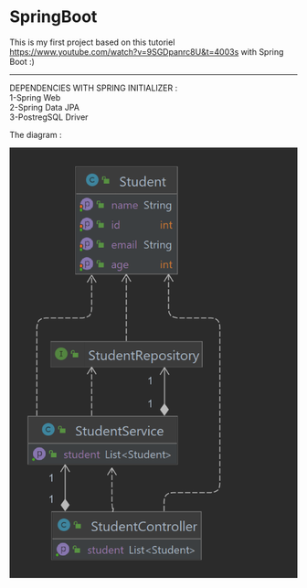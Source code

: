 # SpringBoot
This is my first project based on this tutoriel
https://www.youtube.com/watch?v=9SGDpanrc8U&t=4003s with Spring Boot :)
**************************************************************************
DEPENDENCIES WITH SPRING INITIALIZER :  
1-Spring Web  
2-Spring Data JPA  
3-PostregSQL Driver  

The diagram :

![diagram]( https://github.com/bilelfeki/SpringBoot-MVC/blob/main/diagram/Package%20student.png?raw=true)

